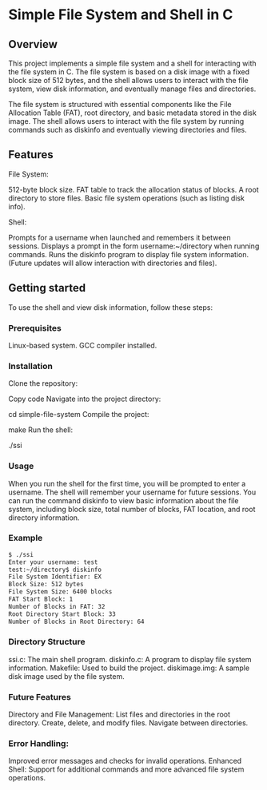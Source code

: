 # Simple File System and Shell in C
## Overview
This project implements a simple file system and a shell for interacting with the file system in C. The file system is based on a disk image with a fixed block size of 512 bytes, and the shell allows users to interact with the file system, view disk information, and eventually manage files and directories.

The file system is structured with essential components like the File Allocation Table (FAT), root directory, and basic metadata stored in the disk image. The shell allows users to interact with the file system by running commands such as diskinfo and eventually viewing directories and files.
## Features
File System:

  512-byte block size.
  FAT table to track the allocation status of blocks.
  A root directory to store files.
  Basic file system operations (such as listing disk info).

Shell:

  Prompts for a username when launched and remembers it between sessions.
  Displays a prompt in the form username:~/directory when running commands.
  Runs the diskinfo program to display file system information.
  (Future updates will allow interaction with directories and files).
## Getting started
To use the shell and view disk information, follow these steps:
### Prerequisites
Linux-based system.
GCC compiler installed.
### Installation
Clone the repository:

Copy code
Navigate into the project directory:

cd simple-file-system
Compile the project:


make
Run the shell:

./ssi

### Usage
When you run the shell for the first time, you will be prompted to enter a username.
The shell will remember your username for future sessions.
You can run the command diskinfo to view basic information about the file system, including block size, total number of blocks, FAT location, and root directory information.
### Example
```bash
$ ./ssi
Enter your username: test
test:~/directory$ diskinfo
File System Identifier: EX
Block Size: 512 bytes
File System Size: 6400 blocks
FAT Start Block: 1
Number of Blocks in FAT: 32
Root Directory Start Block: 33
Number of Blocks in Root Directory: 64
```
### Directory Structure
ssi.c: The main shell program.
diskinfo.c: A program to display file system information.
Makefile: Used to build the project.
diskimage.img: A sample disk image used by the file system.
### Future Features
Directory and File Management:
List files and directories in the root directory.
Create, delete, and modify files.
Navigate between directories.
### Error Handling:
Improved error messages and checks for invalid operations.
Enhanced Shell:
Support for additional commands and more advanced file system operations.
